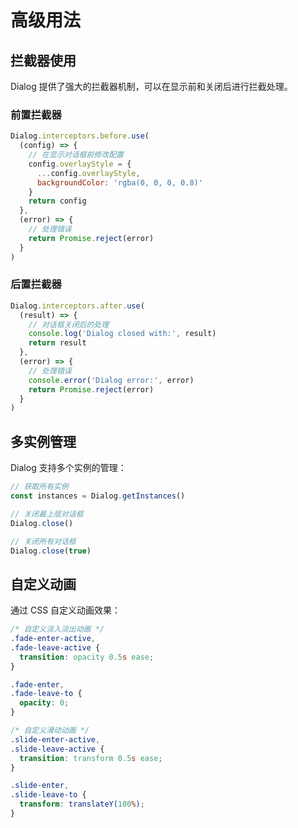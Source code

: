 # 高级用法

## 拦截器使用

Dialog 提供了强大的拦截器机制，可以在显示前和关闭后进行拦截处理。

### 前置拦截器

```js
Dialog.interceptors.before.use(
  (config) => {
    // 在显示对话框前修改配置
    config.overlayStyle = {
      ...config.overlayStyle,
      backgroundColor: 'rgba(0, 0, 0, 0.8)'
    }
    return config
  },
  (error) => {
    // 处理错误
    return Promise.reject(error)
  }
)
```

### 后置拦截器

```js
Dialog.interceptors.after.use(
  (result) => {
    // 对话框关闭后的处理
    console.log('Dialog closed with:', result)
    return result
  },
  (error) => {
    // 处理错误
    console.error('Dialog error:', error)
    return Promise.reject(error)
  }
)
```

## 多实例管理

Dialog 支持多个实例的管理：

```js
// 获取所有实例
const instances = Dialog.getInstances()

// 关闭最上层对话框
Dialog.close()

// 关闭所有对话框
Dialog.close(true)
```

## 自定义动画

通过 CSS 自定义动画效果：

```css
/* 自定义淡入淡出动画 */
.fade-enter-active,
.fade-leave-active {
  transition: opacity 0.5s ease;
}

.fade-enter,
.fade-leave-to {
  opacity: 0;
}

/* 自定义滑动动画 */
.slide-enter-active,
.slide-leave-active {
  transition: transform 0.5s ease;
}

.slide-enter,
.slide-leave-to {
  transform: translateY(100%);
}
``` 